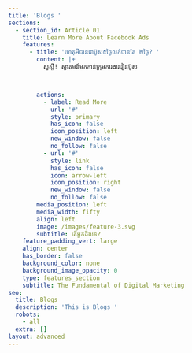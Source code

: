 ```yaml
---
title: 'Blogs '
sections:
  - section_id: Article 01
    title: Learn More About Facebook Ads
    features:
      - title: 'ហេតុអីបានជាប៊ូស៥ថ្ងៃលក់បានតែ ២ថ្ងៃ? '
        content: |+
          សួស្ដី! ស្វាគមន៍មកកាន់ក្រុមការងាររៀនប៊ូស



        actions:
          - label: Read More
            url: '#'
            style: primary
            has_icon: false
            icon_position: left
            new_window: false
            no_follow: false
          - url: '#'
            style: link
            has_icon: false
            icon: arrow-left
            icon_position: right
            new_window: false
            no_follow: false
        media_position: left
        media_width: fifty
        align: left
        image: /images/feature-3.svg
        subtitle: តើអ្នកដឹងទេ?
    feature_padding_vert: large
    align: center
    has_border: false
    background_color: none
    background_image_opacity: 0
    type: features_section
    subtitle: The Fundamental of Digital Marketing
seo:
  title: Blogs
  description: 'This is Blogs '
  robots:
    - all
  extra: []
layout: advanced
---
```

